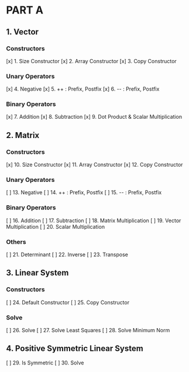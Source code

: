 # PART A

## 1. Vector

### Constructors
[x] 1. Size Constructor
[x] 2. Array Constructor
[x] 3. Copy Constructor

### Unary Operators
[x] 4. Negative
[x] 5. ++ : Prefix, Postfix
[x] 6. -- : Prefix, Postfix

### Binary Operators
[x] 7. Addition
[x] 8. Subtraction
[x] 9. Dot Product & Scalar Multiplication

## 2. Matrix

### Constructors
[x] 10. Size Constructor
[x] 11. Array Constructor
[x] 12. Copy Constructor

### Unary Operators
[ ] 13. Negative
[ ] 14. ++ : Prefix, Postfix
[ ] 15. -- : Prefix, Postfix

### Binary Operators
[ ] 16. Addition
[ ] 17. Subtraction
[ ] 18. Matrix Multiplication
[ ] 19. Vector Multiplication
[ ] 20. Scalar Multiplication

### Others
[ ] 21. Determinant
[ ] 22. Inverse
[ ] 23. Transpose

## 3. Linear System

### Constructors
[ ] 24. Default Constructor
[ ] 25. Copy Constructor

### Solve
[ ] 26. Solve
[ ] 27. Solve Least Squares
[ ] 28. Solve Minimum Norm

## 4. Positive Symmetric Linear System

[ ] 29. Is Symmetric
[ ] 30. Solve